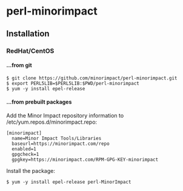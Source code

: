 # perl-minorimpact

## Installation

### RedHat/CentOS

#### ...from git

```
$ git clone https://github.com/minorimpact/perl-minorimpact.git
$ export PERL5LIB=$PERL5LIB:$PWD/perl-minorimpact
$ yum -y install epel-release
```

#### ...from prebuilt packages

Add the Minor Impact repository information to /etc/yum.repos.d/minorimpact.repo:
```
[minorimpact]
  name=Minor Impact Tools/Libraries
  baseurl=https://minorimpact.com/repo
  enabled=1
  gpgcheck=1
  gpgkey=https://minorimpact.com/RPM-GPG-KEY-minorimpact
```
Install the package:
```
$ yum -y install epel-release perl-MinorImpact
```
